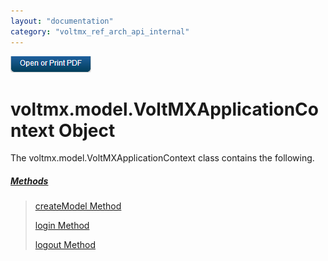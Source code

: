 ```yaml
---
layout: "documentation"
category: "voltmx_ref_arch_api_internal"
---
```

                        

[![](Resources/Images/pdf.png)](http://docs.voltmx.com/9_x_PDFs/iris/voltmx_ref_arch_ap_internali.pdf)


voltmx.model.VoltMXApplicationContext Object
========================================

The voltmx.model.VoltMXApplicationContext class contains the following.

##### [Methods](voltmx.model.VoltMXApplicationContext_Methods.html)

> [createModel Method](voltmx.model.VoltMXApplicationContext_Methods.html#createModel)
> 
> [login Method](voltmx.model.VoltMXApplicationContext_Methods.html#login)
> 
> [logout Method](voltmx.model.VoltMXApplicationContext_Methods.html#logout)
